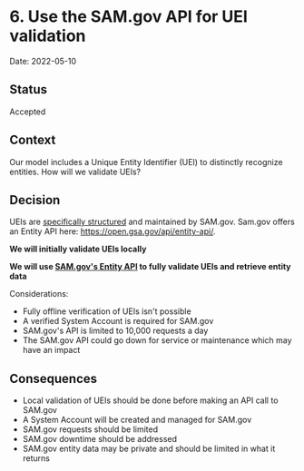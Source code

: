 # 6. Use the SAM.gov API for UEI validation

Date: 2022-05-10

## Status

Accepted

## Context

Our model includes a Unique Entity Identifier (UEI) to distinctly recognize entities. How will we validate UEIs?

## Decision

UEIs are [specifically structured](https://www.gsa.gov/about-us/organization/federal-acquisition-service/office-of-systems-management/integrated-award-environment-iae/iae-systems-information-kit/uei-technical-specifications-and-api-information) and maintained by SAM.gov. Sam.gov offers an Entity API here: https://open.gsa.gov/api/entity-api/.

**We will initially validate UEIs locally**

**We will use [SAM.gov's Entity API](https://open.gsa.gov/api/entity-api/) to fully validate UEIs and retrieve entity data**

Considerations:

* Fully offline verification of UEIs isn't possible
* A verified System Account is required for SAM.gov
* SAM.gov's API is limited to 10,000 requests a day
* The SAM.gov API could go down for service or maintenance which may have an impact

## Consequences

* Local validation of UEIs should be done before making an API call to SAM.gov
* A System Account will be created and managed for SAM.gov
* SAM.gov requests should be limited
* SAM.gov downtime should be addressed
* SAM.gov entity data may be private and should be limited in what it returns
